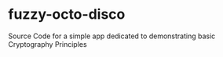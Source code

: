 # fuzzy-octo-disco
Source Code for a simple app dedicated to demonstrating basic Cryptography Principles
